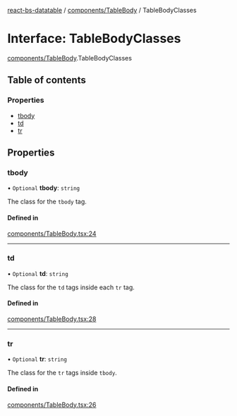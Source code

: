 [react-bs-datatable](../README.md) / [components/TableBody](../modules/components_TableBody.md) / TableBodyClasses

# Interface: TableBodyClasses

[components/TableBody](../modules/components_TableBody.md).TableBodyClasses

## Table of contents

### Properties

- [tbody](components_TableBody.TableBodyClasses.md#tbody)
- [td](components_TableBody.TableBodyClasses.md#td)
- [tr](components_TableBody.TableBodyClasses.md#tr)

## Properties

### tbody

• `Optional` **tbody**: `string`

The class for the `tbody` tag.

#### Defined in

[components/TableBody.tsx:24](https://github.com/imballinst/react-bs-datatable/blob/ed76c0b/src/components/TableBody.tsx#L24)

___

### td

• `Optional` **td**: `string`

The class for the `td` tags inside each `tr` tag.

#### Defined in

[components/TableBody.tsx:28](https://github.com/imballinst/react-bs-datatable/blob/ed76c0b/src/components/TableBody.tsx#L28)

___

### tr

• `Optional` **tr**: `string`

The class for the `tr` tags inside `tbody`.

#### Defined in

[components/TableBody.tsx:26](https://github.com/imballinst/react-bs-datatable/blob/ed76c0b/src/components/TableBody.tsx#L26)
